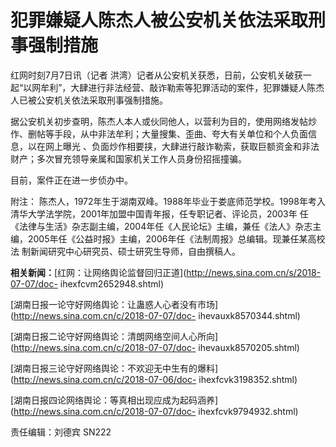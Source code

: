 # 犯罪嫌疑人陈杰人被公安机关依法采取刑事强制措施

红网时刻7月7日讯（记者
洪湾）记者从公安机关获悉，日前，公安机关破获一起“以网牟利”，大肆进行非法经营、敲诈勒索等犯罪活动的案件，犯罪嫌疑人陈杰人已被公安机关依法采取刑事强制措施。

据公安机关初步查明，陈杰人本人或伙同他人，以营利为目的，使用网络发帖炒作、删帖等手段，从中非法牟利；大量搜集、歪曲、夸大有关单位和个人负面信息，以在网上曝光
、负面炒作相要挟，大肆进行敲诈勒索，获取巨额资金和非法财产；多次冒充领导亲属和国家机关工作人员身份招摇撞骗。

目前，案件正在进一步侦办中。

附注： 陈杰人，1972年生于湖南双峰。1988年毕业于娄底师范学校。1998年考入清华大学法学院，2001年加盟中国青年报，任专职记者、评论员，2003年
任《法律与生活》杂志副主编，2004年任《人民论坛》主编，兼任《法人》杂志主编，2005年任《公益时报》主编，2006年任《法制周报》总编辑。现兼任某高校法
制新闻研究中心研究员、硕士研究生导师，自由撰稿人。

**相关新闻：**[红网：让网络舆论监督回归正道](http://news.sina.com.cn/s/2018-07-07/doc-
ihexfcvm2652948.shtml)

[湖南日报一论守好网络舆论：让蛊惑人心者没有市场](http://news.sina.com.cn/c/2018-07-07/doc-
ihevauxk8570344.shtml)

[湖南日报二论守好网络舆论：清朗网络空间人心所向](http://news.sina.com.cn/c/2018-07-07/doc-
ihevauxk8570205.shtml)

[湖南日报三论守好网络舆论：不欢迎无中生有的爆料](http://news.sina.com.cn/c/2018-07-06/doc-
ihexfcvk3198352.shtml)

[湖南日报四论网络舆论：等真相出现应成为起码涵养](http://news.sina.com.cn/c/2018-07-07/doc-
ihexfcvk9794932.shtml)

责任编辑：刘德宾 SN222


